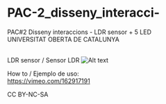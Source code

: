 # PAC-2_disseny_interacci-
PAC#2 Disseny interaccions - LDR sensor + 5 LED <br>
UNIVERSITAT OBERTA DE CATALUNYA<br><br>

LDR sensor / Sensor LDR
![Alt text](https://cloud.githubusercontent.com/assets/14861253/18604821/86e041ca-7c82-11e6-830a-cead3903c172.png)

How to / Ejemplo de uso:<br>
https://vimeo.com/162917191

CC BY-NC-SA
